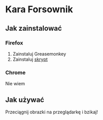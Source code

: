 # Kara Forsownik

## Jak zainstalować

### Firefox

1. Zainstaluj Greasemonkey
2. Zainstaluj [skrypt](https://github.com/lisku/forsownik/raw/master/forsownik.user.js)

### Chrome

Nie wiem

## Jak używać

Przeciągnij obrazki na przeglądarkę i bzikaj!
